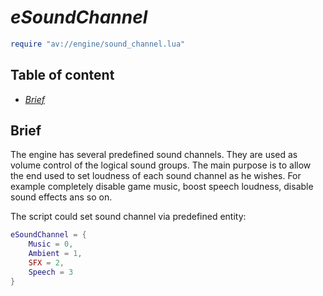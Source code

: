 # _eSoundChannel_

```lua
require "av://engine/sound_channel.lua"
```

## Table of content

- [_Brief_](#brief)

## <a id="brief">Brief</a>

The engine has several predefined sound channels. They are used as volume control of the logical sound groups. The main purpose is to allow the end used to set loudness of each sound channel as he wishes. For example completely disable game music, boost speech loudness, disable sound effects ans so on.

The script could set sound channel via predefined entity:

```lua
eSoundChannel = {
    Music = 0,
    Ambient = 1,
    SFX = 2,
    Speech = 3
}
```
